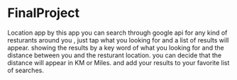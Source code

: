 # FinalProject
Location app
by this app you can search through google api for any kind of resturants around you , just tap what you looking for
and a list of results will appear. showing the results by a key word of what you looking for and the distance between you
and the resturant location. you can decide that the distance will appear in KM or Miles. and add your results to your favorite 
list of searches. 
